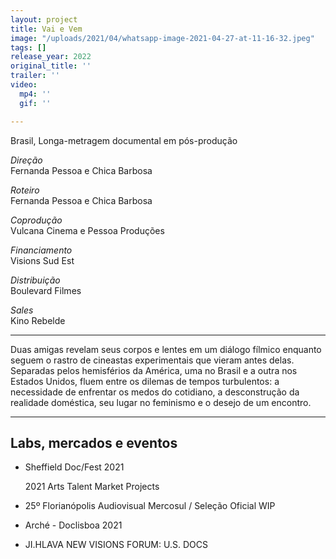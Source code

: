 ```yaml
---
layout: project
title: Vai e Vem
image: "/uploads/2021/04/whatsapp-image-2021-04-27-at-11-16-32.jpeg"
tags: []
release_year: 2022
original_title: ''
trailer: ''
video:
  mp4: ''
  gif: ''

---
```

Brasil, Longa-metragem documental em pós-produção

_Direção_  
Fernanda Pessoa e Chica Barbosa

_Roteiro_  
Fernanda Pessoa e Chica Barbosa

_Coprodução_  
Vulcana Cinema e Pessoa Produções

_Financiamento_  
Visions Sud Est

_Distribuição_  
Boulevard Filmes

_Sales_  
Kino Rebelde

***

Duas amigas revelam seus corpos e lentes em um diálogo fílmico enquanto seguem o rastro de cineastas experimentais que vieram antes delas. Separadas pelos hemisférios da América, uma no Brasil e a outra nos Estados Unidos, fluem entre os dilemas de tempos turbulentos: a necessidade de enfrentar os medos do cotidiano, a desconstrução da realidade doméstica, seu lugar no feminismo e o desejo de um encontro.

***

## Labs, mercados e eventos

* Sheffield Doc/Fest 2021

  2021 Arts Talent Market Projects
* 25º Florianópolis Audiovisual Mercosul / Seleção Oficial WIP
* Arché - Doclisboa 2021
* JI.HLAVA NEW VISIONS FORUM: U.S. DOCS